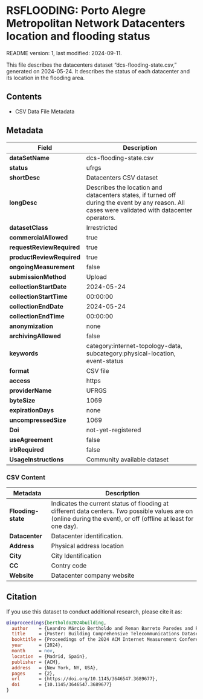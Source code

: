 # RSFLOODING: Porto Alegre Metropolitan Network Datacenters location and flooding status

README version: 1, last modified: 2024-09-11.

This file describes the datacenters dataset “dcs-flooding-state.csv,” generated on 2024-05-24. It describes the status of each datacenter and its location in the flooding area.

## Contents
- CSV Data File Metadata

## Metadata

| **Field**                 | **Description**                                                                                     |
|---------------------------|-----------------------------------------------------------------------------------------------------|
| **dataSetName**            | dcs-flooding-state.csv                                                                    |
| **status**                 | ufrgs                                                                                    |
| **shortDesc**              | Datacenters CSV dataset                                                                                 |
| **longDesc**               | Describes the location and datacenters states, if turned off during the event by any reason. All cases were validated with datacenter operators. |
| **datasetClass**           | Irrestricted                                                                                        |
| **commercialAllowed**      | true                                                                                               |
| **requestReviewRequired**  | true                                                                                               |
| **productReviewRequired**  | true                                                                                              |
| **ongoingMeasurement**     | false                                                                                              |
| **submissionMethod**       | Upload                                                                                             |
| **collectionStartDate**    | 2024-05-24                                                                                        |
| **collectionStartTime**    | 00:00:00                                                                                           |
| **collectionEndDate**      | 2024-05-24                                                                                         |
| **collectionEndTime**      | 00:00:00                                                                                           |
| **anonymization**          | none                                                                                               |
| **archivingAllowed**       | false                                                                                              |
| **keywords**               | category:internet-topology-data, subcategory:physical-location, event-status                 |
| **format**                 | CSV file                                                                                           |
| **access**                 | https                                                                                              |
| **providerName**           | UFRGS                                                                                              |
| **byteSize**               | 1069                                                                                          |
| **expirationDays**         | none                                                                                               |
| **uncompressedSize**       | 1069                                                                                               |
| **Doi**                    | not-yet-registered                                                                                 |
| **useAgreement**           | false                                                                                              |
| **irbRequired**            | false                                                                                              |
| **UsageInstructions**      | Community available dataset |



### CSV Content

| **Metadata**     | **Description**                                                                 |
|------------------|---------------------------------------------------------------------------------|
| **Flooding-state**    | Indicates the current status of flooding at different data centers. Two possible values are on (online during the event), or off (offline at least for one day).                                             |
| **Datacenter**      | Datacenter identification.                                     |
| **Address**      | Physical address location                              |
| **City**     | City Identification                    |
| **CC**       | Contry code                                         |
| **Website**  | Datacenter company website |


            
## Citation

If you use this dataset to conduct additional research, please cite it as:

```bibtex
@inproceedings{bertholdo2024building,
  author    = {Leandro Márcio Bertholdo and Renan Barreto Paredes and Pedro de Botelho Marcos},
  title     = {Poster: Building Comprehensive Telecommunications Datasets During a Major Climatic Event},
  booktitle = {Proceedings of the 2024 ACM Internet Measurement Conference (IMC '24)},
  year      = {2024},
  month     = nov,
  location  = {Madrid, Spain},
  publisher = {ACM},
  address   = {New York, NY, USA},
  pages     = {2},
  url       = {https://doi.org/10.1145/3646547.3689677},
  doi       = {10.1145/3646547.3689677}
}
